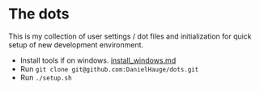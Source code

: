 # The dots

This is my collection of user settings / dot files and initialization for quick setup of new development environment.

- Install tools if on windows. [install_windows.md](./install_windows.md)
- Run ```git clone git@github.com:DanielHauge/dots.git```
- Run ```./setup.sh```
